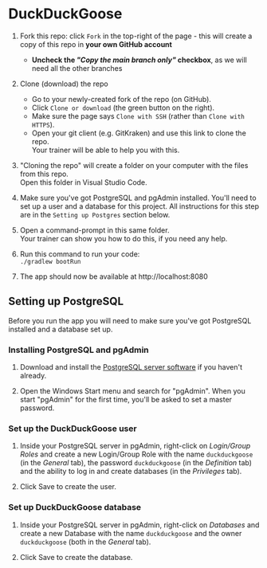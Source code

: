 # DuckDuckGoose

1. Fork this repo: click `Fork` in the top-right of the page - this will create a copy of this repo in **your own GitHub account**
    * **Uncheck the _"Copy the main branch only"_ checkbox**, as we will need all the other branches

1. Clone (download) the repo
    * Go to your newly-created fork of the repo (on GitHub).
    * Click `Clone or download` (the green button on the right).
    * Make sure the page says `Clone with SSH` (rather than `Clone with HTTPS`).
    * Open your git client (e.g. GitKraken) and use this link to clone the repo.  
      Your trainer will be able to help you with this.

1. "Cloning the repo" will create a folder on your computer with the files from this repo.  
   Open this folder in  Visual Studio Code.

1. Make sure you've got PostgreSQL and pgAdmin installed. You'll need to set up a user and a database for this project.
   All instructions for this step are in the `Setting up Postgres` section below.

1. Open a command-prompt in this same folder.  
   Your trainer can show you how to do this, if you need any help.

1. Run this command to run your code:  
   `./gradlew bootRun`

1. The app should now be available at http://localhost:8080

## Setting up PostgreSQL

Before you run the app you will need to make sure you've got PostgreSQL installed and a database set up.

### Installing PostgreSQL and pgAdmin

1. Download and install the [PostgreSQL server software](https://www.enterprisedb.com/downloads/postgres-postgresql-downloads) if you haven't already.

1. Open the Windows Start menu and search for "pgAdmin". When you start "pgAdmin" for the first time, you'll be asked to set a master password.

### Set up the DuckDuckGoose user

1. Inside your PostgreSQL server in pgAdmin, right-click on *Login/Group Roles* and create a new Login/Group Role with the name `duckduckgoose` (in the *General* tab), the password `duckduckgoose` (in the *Definition* tab) and the ability to log in and create databases (in the *Privileges* tab).

1. Click Save to create the user.

### Set up DuckDuckGoose database

1. Inside your PostgreSQL server in pgAdmin, right-click on *Databases* and create a new Database with the name `duckduckgoose` and the owner `duckduckgoose` (both in the *General* tab).

1. Click Save to create the database.
